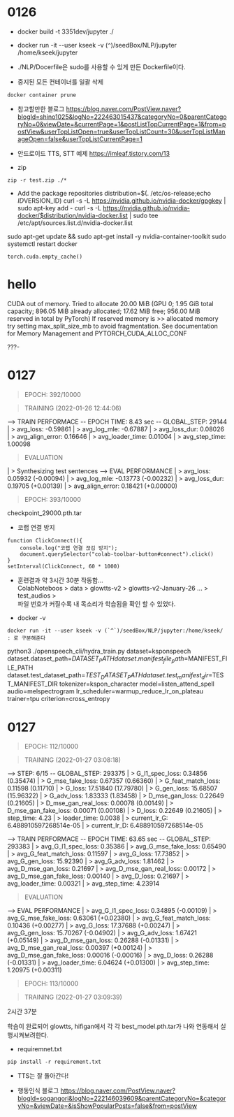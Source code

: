 # 0126

* docker build -t 3351dev/jupyter ./
* docker run -it --user kseek -v (`^`)/seedBox/NLP/jupyter /home/kseek/jupyter
* ./NLP/Docerfile은 sudo를 사용할 수 있게 만든 Dockerfile이다.

* 중지된 모든 컨테이너를 일괄 삭제
```
docker container prune
```

* 참고할만한 블로그
https://blog.naver.com/PostView.naver?blogId=shino1025&logNo=222463015437&categoryNo=0&parentCategoryNo=0&viewDate=&currentPage=1&postListTopCurrentPage=1&from=postView&userTopListOpen=true&userTopListCount=30&userTopListManageOpen=false&userTopListCurrentPage=1

* 안드로이드 TTS, STT 예제
https://imleaf.tistory.com/13

* zip
```
zip -r test.zip ./*
```

* Add the package repositories
distribution=$(. /etc/os-release;echo $ID$VERSION_ID)
curl -s -L https://nvidia.github.io/nvidia-docker/gpgkey | sudo apt-key add -
curl -s -L https://nvidia.github.io/nvidia-docker/$distribution/nvidia-docker.list | sudo tee /etc/apt/sources.list.d/nvidia-docker.list

sudo apt-get update && sudo apt-get install -y nvidia-container-toolkit
sudo systemctl restart docker

```
torch.cuda.empty_cache()
```


# hello

CUDA out of memory. Tried to allocate 20.00 MiB (GPU 0; 1.95 GiB total capacity; 896.05 MiB already allocated; 17.62 MiB free; 956.00 MiB reserved in total by PyTorch) If reserved memory is >> allocated memory try setting max_split_size_mb to avoid fragmentation.  See documentation for Memory Management and PYTORCH_CUDA_ALLOC_CONF


???-

# 0127

> EPOCH: 392/10000

 > TRAINING (2022-01-26 12:44:06) 

   --> TRAIN PERFORMACE -- EPOCH TIME: 8.43 sec -- GLOBAL_STEP: 29144
     | > avg_loss: -0.59861
     | > avg_log_mle: -0.67887
     | > avg_loss_dur: 0.08026
     | > avg_align_error: 0.16646
     | > avg_loader_time: 0.01004
     | > avg_step_time: 1.00098

 > EVALUATION 

 | > Synthesizing test sentences
  --> EVAL PERFORMANCE
     | > avg_loss: 0.05932 (-0.00094)
     | > avg_log_mle: -0.13773 (-0.00232)
     | > avg_loss_dur: 0.19705 (+0.00139)
     | > avg_align_error: 0.18421 (+0.00000)


 > EPOCH: 393/10000

checkpoint_29000.pth.tar


* 코랩 연결 방지
```
function ClickConnect(){
    console.log("코랩 연결 끊김 방지"); 
    document.querySelector("colab-toolbar-button#connect").click() 
}
setInterval(ClickConnect, 60 * 1000)
```

* 훈련결과
약 3시간 30분 작동함...   
ColabNoteboos > data > glowtts-v2 > glowtts-v2-January-26 ... > test_audios >    
파일 번호가 커질수록 내 목소리가 학습됨을 확인 할 수 있었다.   


* docker -v 
```
docker run -it --user kseek -v (`^`)/seedBox/NLP/jupyter:/home/kseek/
: 로 구분해준다
```


python3 ./openspeech_cli/hydra_train.py dataset=ksponspeech dataset.dataset_path=$DATASET_PATH dataset.manifest_file_path=$MANIFEST_FILE_PATH dataset.test_dataset_path=$TEST_DATASET_PATH dataset.test_manifest_dir=$TEST_MANIFEST_DIR tokenizer=kspon_character model=listen_attend_spell audio=melspectrogram lr_scheduler=warmup_reduce_lr_on_plateau trainer=tpu criterion=cross_entropy


# 0127

 > EPOCH: 112/10000

 > TRAINING (2022-01-27 03:08:18) 

   --> STEP: 6/15 -- GLOBAL_STEP: 293375
     | > G_l1_spec_loss: 0.34856  (0.35474)
     | > G_mse_fake_loss: 0.67357  (0.66360)
     | > G_feat_match_loss: 0.11598  (0.11710)
     | > G_loss: 17.51840  (17.79780)
     | > G_gen_loss: 15.68507  (15.96322)
     | > G_adv_loss: 1.83333  (1.83458)
     | > D_mse_gan_loss: 0.22649  (0.21605)
     | > D_mse_gan_real_loss: 0.00078  (0.00149)
     | > D_mse_gan_fake_loss: 0.00071  (0.00108)
     | > D_loss: 0.22649  (0.21605)
     | > step_time: 4.23
     | > loader_time: 0.0038
     | > current_lr_G: 6.488910597268514e-05
     | > current_lr_D: 6.488910597268514e-05

   --> TRAIN PERFORMACE -- EPOCH TIME: 63.65 sec -- GLOBAL_STEP: 293383
     | > avg_G_l1_spec_loss: 0.35386
     | > avg_G_mse_fake_loss: 0.65490
     | > avg_G_feat_match_loss: 0.11597
     | > avg_G_loss: 17.73852
     | > avg_G_gen_loss: 15.92390
     | > avg_G_adv_loss: 1.81462
     | > avg_D_mse_gan_loss: 0.21697
     | > avg_D_mse_gan_real_loss: 0.00172
     | > avg_D_mse_gan_fake_loss: 0.00140
     | > avg_D_loss: 0.21697
     | > avg_loader_time: 0.00321
     | > avg_step_time: 4.23914

 > EVALUATION 

  --> EVAL PERFORMANCE
     | > avg_G_l1_spec_loss: 0.34895 (-0.00109)
     | > avg_G_mse_fake_loss: 0.63061 (+0.02380)
     | > avg_G_feat_match_loss: 0.10436 (+0.00277)
     | > avg_G_loss: 17.37688 (+0.00247)
     | > avg_G_gen_loss: 15.70267 (-0.04902)
     | > avg_G_adv_loss: 1.67421 (+0.05149)
     | > avg_D_mse_gan_loss: 0.26288 (-0.01331)
     | > avg_D_mse_gan_real_loss: 0.00397 (+0.00124)
     | > avg_D_mse_gan_fake_loss: 0.00016 (-0.00016)
     | > avg_D_loss: 0.26288 (-0.01331)
     | > avg_loader_time: 6.04624 (+0.01300)
     | > avg_step_time: 1.20975 (+0.00311)


 > EPOCH: 113/10000

 > TRAINING (2022-01-27 03:09:39) 
 > 
2시간 37분   


학습이 완료되어 glowtts, hifigan에서 각 각 best_model.pth.tar가 나와 연동해서 실행시켜보려한다.   

* requiremnet.txt
```
pip install -r requirement.txt
```

* TTS는 잘 돌아간다!

* 행동인식 블로그
https://blog.naver.com/PostView.naver?blogId=sogangori&logNo=222146039609&parentCategoryNo=&categoryNo=&viewDate=&isShowPopularPosts=false&from=postView

